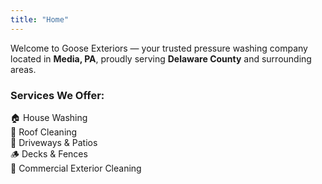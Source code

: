 ```yaml
---
title: "Home"
---
```


Welcome to Goose Exteriors — your trusted pressure washing company located in **Media, PA**, proudly serving **Delaware County** and surrounding areas.

### Services We Offer:
<div class="service-grid">
  <div class="service-item">🏠 House Washing</div>
  <div class="service-item">🏡 Roof Cleaning</div>
  <div class="service-item">🧼 Driveways & Patios</div>
  <div class="service-item">🪵 Decks & Fences</div>
  <div class="service-item">🏢 Commercial Exterior Cleaning</div>
</div>
